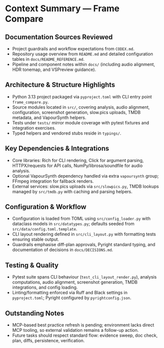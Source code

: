 # Context Summary — Frame Compare

## Documentation Sources Reviewed
- Project guardrails and workflow expectations from `CODEX.md`.
- Repository usage overview from `README.md` and detailed configuration tables in `docs/README_REFERENCE.md`.
- Pipeline and component notes within `docs/` (including audio alignment, HDR tonemap, and VSPreview guidance).

## Architecture & Structure Highlights
- Python 3.13 project packaged via `pyproject.toml` with CLI entry point `frame_compare.py`.
- Source modules located in `src/`, covering analysis, audio alignment, configuration, screenshot generation, slow.pics uploads, TMDB metadata, and VapourSynth helpers.
- Tests under `tests/` mirror module coverage with pytest fixtures and integration exercises.
- Typed helpers and vendored stubs reside in `typings/`.

## Key Dependencies & Integrations
- Core libraries: Rich for CLI rendering, Click for argument parsing, HTTPX/requests for API calls, NumPy/librosa/soundfile for audio analysis.
- Optional VapourSynth dependency handled via extra `vapoursynth` group; FFmpeg integration for fallback renders.
- External services: slow.pics uploads via `src/slowpics.py`, TMDB lookups managed by `src/tmdb.py` with caching and parsing helpers.

## Configuration & Workflow
- Configuration is loaded from TOML using `src/config_loader.py` with dataclass models in `src/datatypes.py`; defaults seeded from `src/data/config.toml.template`.
- CLI layout rendering defined in `src/cli_layout.py` with formatting tests ensuring stable output.
- Guardrails emphasise diff-plan approvals, Pyright standard typing, and documentation of decisions in `docs/DECISIONS.md`.

## Testing & Quality
- Pytest suite spans CLI behaviour (`test_cli_layout_render.py`), analysis computations, audio alignment, screenshot generation, TMDB integrations, and config loading.
- Linting/formatting enforced via Ruff and Black settings in `pyproject.toml`; Pyright configured by `pyrightconfig.json`.

## Outstanding Notes
- MCP-based best practice refresh is pending; environment lacks direct MCP tooling, so external validation remains a follow-up action.
- Future tasks should respect standard flow: evidence sweep, doc check, plan, diffs, persistence, verification.
